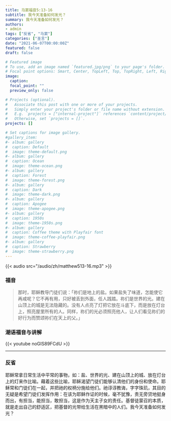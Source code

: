 ```yaml
---
title: 马窦福音5:13-16
subtitle: 我今天准备如何发光？
summary: 我今天准备如何发光？
authors:
- admin
tags: ["反省", "马窦"]
categories: ["圣言"]
date: "2021-06-07T00:00:00Z"
featured: false
draft: false

# Featured image
# To use, add an image named `featured.jpg/png` to your page's folder.
# Focal point options: Smart, Center, TopLeft, Top, TopRight, Left, Right, BottomLeft, Bottom, BottomRight
image:
  caption:
  focal_point: ""
  preview_only: false

# Projects (optional).
#   Associate this post with one or more of your projects.
#   Simply enter your project's folder or file name without extension.
#   E.g. `projects = ["internal-project"]` references `content/project/deep-learning/index.md`.
#   Otherwise, set `projects = []`.
projects: []

# Set captions for image gallery.
#gallery_item:
#- album: gallery
#  caption: Default
#  image: theme-default.png
#- album: gallery
#  caption: Ocean
#  image: theme-ocean.png
#- album: gallery
#  caption: Forest
#  image: theme-forest.png
#- album: gallery
#  caption: Dark
#  image: theme-dark.png
#- album: gallery
#  caption: Apogee
#  image: theme-apogee.png
#- album: gallery
#  caption: 1950s
#  image: theme-1950s.png
#- album: gallery
#  caption: Coffee theme with Playfair font
#  image: theme-coffee-playfair.png
#- album: gallery
#  caption: Strawberry
#  image: theme-strawberry.png
---
```


{{< audio src="/audio/zh/matthew513-16.mp3" >}}

### 福音
> 那时，耶稣教导门徒们说：「祢们是地上的盐。如果盐失了味道，怎能使它再咸呢？它不再有用，只好被丢到外面，任人践踏。祢们是世界的光。建在山顶上的城是无法隐藏的。没有人点亮了灯把它放在斗底下，而是放在灯台上，照亮屋里所有的人。同样，祢们的光必须照亮他人，让人们看见祢们的好行为而赞颂祢们在天上的父。」


### 潮语福音与讲解
{{< youtube noGIS89FCdU >}}

---
### 反省
耶稣常拿日常生活中平常的事物，如：盐、世界的光、建在山顶上的城、放在灯台上的灯来作比喻。藉着这些比喻，耶稣渴望门徒们能够认清他们的身份和使命。耶稣常和门徒们在一起，并把祂的权柄分施给他们。祂谆谆教诲，字字珠玑，其目的无疑是希望门徒们发挥作用：在该为耶稣作证的时候，毫不犹豫，责无旁贷地挺身而出，有担当，能担当，敢担当，这是作为天主子女的责任。基督徒蒙召的本质，就是走出自己的舒适区，把基督的光带给生活在黑暗中的人们。我今天准备如何发光？
